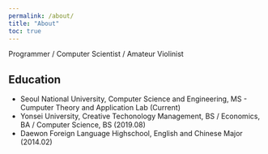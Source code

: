 ```yaml
---
permalink: /about/
title: "About"
toc: true
---
```


Programmer / Computer Scientist / Amateur Violinist

## Education

 - Seoul National University, Computer Science and Engineering, MS - Cumputer Theory and Application Lab (Current)
 - Yonsei University, Creative Techonology Management, BS / Economics, BA / Computer Science, BS (2019.08)
 - Daewon Foreign Language Highschool, English and Chinese Major (2014.02)
